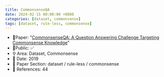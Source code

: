 ```yaml
---
title: CommonsenseQA
date: 2024-02-15 00:00:00 +0800
categories: [dataset, commonsense]
tags: [dataset, rule-less, commonsense]
---
```


- 📙Paper: "[CommonsenseQA: A Question Answering Challenge Targeting Commonsense Knowledge](https://www.semanticscholar.org/paper/CommonsenseQA%3A-A-Question-Answering-Challenge-Talmor-Herzig/c21a4d70d83e0f6eb2a9e1c41d034842dd561e47)"
- 🔑Public: ✅
- ⚲ Area: Dataset, Commonsense
- 📅 Date: 2019
- 🔎 Paper Section: dataset / rule-less / commonsense
- 📝 References: 44
